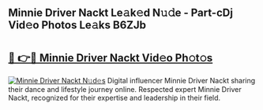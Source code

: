 ## Minnie Driver Nackt Le𝚊k𝚎d N𝚞𝚍e - Part-cDj Vid𝚎o Photos Le𝚊ks B6ZJb

# <h2><a href="http://fbake4.evod.top/?m=Minnie+Driver+Nackt">🔗 👉🔴 Minnie Driver Nackt Vid𝚎o Ph𝚘t𝚘s</a></h2>

[![Minnie Driver Nackt N𝚞d𝚎s](https://i.imgur.com/8V9OHl7.gif)](http://fbake4.evod.top/?m=Minnie+Driver+Nackt)
Digital influencer Minnie Driver Nackt sharing their dance and lifestyle journey online. Respected expert Minnie Driver Nackt, recognized for their expertise and leadership in their field. 
